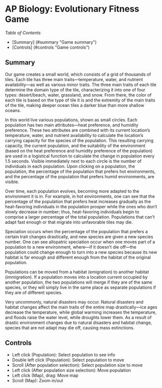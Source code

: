 # AP Biology: Evolutionary Fitness Game #
*Table of Contents*
* [Summary] (#summary "Game summary")
* [Controls] (#controls "Game controls")

## Summary ##
Our game creates a small world, which consists of a grid of thousands of tiles. Each tile has three main traits—temperature, water, and nutrient availability—as well as various minor traits. The three main traits of each tile determine the domain type of the tile, characterizing it into one of four types: desert/beach, water, grassland, and snow. From there, the color of each tile is based on the type of tile it is and the extremity of the main traits of the tile, making deeper ocean tiles a darker blue than more shallow oceans. 

In this world live various populations, shown as small circles. Each population has two main attributes—heat preference, and humidity preference. These two attributes are combined with its current location’s temperature, water, and nutrient availability to calculate the location’s carrying capacity for the species of the population. This resulting carrying capacity, the current population, and the suitability of the environment (based on the heat preference and humidity preference of the population) are used in a logistical function to calculate the change in population every 1.5 seconds. Visible immediately next to each circle is the number of individuals in each population. Upon clicking on a population, the population, the percentage of the population that prefers hot environments, and the percentage of the population that prefers humid environments, are visible. 

Over time, each population evolves, becoming more adapted to the environment it is in. For example, in hot environments, one can see that the percentage of the population that prefers heat increases gradually as the heat-favoring individuals in the population prosper while the ones who don’t slowly decrease in number; thus, heat-favoring individuals begin to comprise a larger percentage of the total population. Populations that can’t adapt fast enough or that migrate into unfavorable tiles may die. 

Speciation occurs when the percentage of the population that prefers a certain trait changes drastically, and new species are given a new species number. One can see allopatric speciation occur when one moves part of a population to a new environment, where—if it doesn’t die off—the population could change enough to turn into a new species because its new habitat is far enough and different enough from the habitat of the original population. 

Populations can be moved from a habitat (emigration) to another habitat (immigration). If a population moves into a location current occupied by another population, the two populations will merge if they are of the same species, or they will simply live in the same place as separate populations if they are of different species. 

Very uncommonly, natural disasters may occur. Natural disasters and habitat changes affect the main traits of the entire map drastically—ice ages decrease the temperature, while global warming increases the temperature, and floods raise the water level, while droughts lower them. As a result of drastic environment changes due to natural disasters and habitat change, species that are not adapt may die off, causing mass extinctions. 

## Controls ##
* Left click (Population): Select population to see info 
* Double left click (Population): Select population to move 
 * Scroll (After population selection): Select population size to move 
 * Left click (After population size selection): Move population 
* Left click (Map), drag: Move map 
* Scroll (Map): Zoom in/out